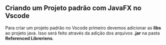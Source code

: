 ## Criando um Projeto padrão com JavaFX no Vscode 

Para criar um projeto padrão no Vscode primeiro devemos adicionar as **libs** ao projeto java. Isso será feito através da adição dos arquivos **.jar** na pasta **Referenced Libreriens**.

